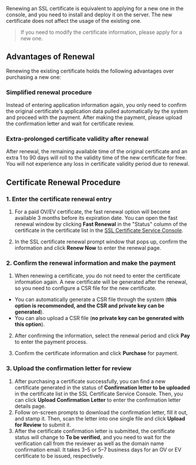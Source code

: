 Renewing an SSL certificate is equivalent to applying for a new one in the console, and you need to install and deploy it on the server. The new certificate does not affect the usage of the existing one.
> If you need to modify the certificate information, please apply for a new one.

## Advantages of Renewal
Renewing the existing certificate holds the following advantages over purchasing a new one:    
### Simplified renewal procedure
Instead of entering application information again, you only need to confirm the original certificate's application data pulled automatically by the system and proceed with the payment. After making the payment, please upload the confirmation letter and wait for certificate review.   
### Extra-prolonged certificate validity after renewal
After renewal, the remaining available time of the original certificate and an extra 1 to 90 days will roll to the validity time of the new certificate for free. You will not experience any loss in certificate validity period due to renewal.   
 
## Certificate Renewal Procedure

### 1. Enter the certificate renewal entry
1. For a paid OV/EV certificate, the fast renewal option will become available 3 months before its expiration date. You can open the fast renewal window by clicking **Fast Renewal** in the "Status" column of the certificate in the certificate list in the [SSL Certificate Service Console](https://console.cloud.tencent.com/ssl).    

2. In the SSL certificate renewal prompt window that pops up, confirm the information and click **Renew Now** to enter the renewal page.

### 2. Confirm the renewal information and make the payment
1. When renewing a certificate, you do not need to enter the certificate information again. A new certificate will be generated after the renewal, so you need to configure a CSR file for the new certificate.
 - You can automatically generate a CSR file through the system (**this option is recommended, and the CSR and private key can be generated**).
 - You can also upload a CSR file (**no private key can be generated with this option**).
2. After confirming the information, select the renewal period and click **Pay** to enter the payment process.

3. Confirm the certificate information and click **Purchase** for payment.   

### 3. Upload the confirmation letter for review
1. After purchasing a certificate successfully, you can find a new certificate generated in the status of **Confirmation letter to be uploaded** in the certificate list in the SSL Certificate Service Console. Then, you can click **Upload Confirmation Letter** to enter the confirmation letter details page.    
2. Follow on-screen prompts to download the confirmation letter, fill it out, and stamp it. Then, scan the letter into one single file and click **Upload for Review** to submit it.
3. After the certificate confirmation letter is submitted, the certificate status will change to **To be verified**, and you need to wait for the verification call from the reviewer as well as the domain name confirmation email.
It takes 3–5 or 5–7 business days for an OV or EV certificate to be issued, respectively.

